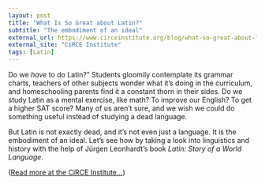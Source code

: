 ```yaml
---
layout: post
title: "What Is So Great about Latin?"
subtitle: "The embodiment of an ideal"
external_url: https://www.circeinstitute.org/blog/what-so-great-about-latin
external_site: "CiRCE Institute"
tags: [Latin]
---
```


Do we *have* to do Latin?” Students gloomily contemplate its grammar charts, teachers of other subjects wonder what it’s doing in the curriculum, and homeschooling parents find it a constant thorn in their sides. Do we study Latin as a mental exercise, like math? To improve our English? To get a higher SAT score? Many of us aren’t sure, and we wish we could do something useful instead of studying a dead language.

But Latin is not exactly dead, and it’s not even just a language. It is the embodiment of an ideal. Let’s see how by taking a look into linguistics and history with the help of Jürgen Leonhardt’s book *Latin: Story of a World Language*.

([Read more at the CiRCE Institute…](page.external_url))